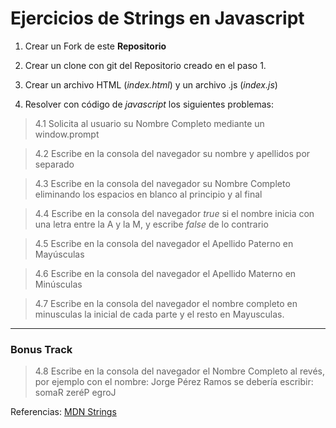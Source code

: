 # Ejercicios de Strings en Javascript

1. Crear un Fork de este **Repositorio**

2. Crear un clone con git del Repositorio creado en el paso 1.

3. Crear un archivo HTML (_index.html_)  y un archivo .js (_index.js_)

4. Resolver con código de _javascript_ los siguientes problemas:

> 4.1 Solicita al usuario su Nombre Completo mediante un window.prompt

> 4.2 Escribe en la consola del navegador su nombre y apellidos por separado

> 4.3 Escribe en la consola del navegador su Nombre Completo eliminando los espacios en blanco al principio y al final

> 4.4 Escribe en la consola del navegador _true_ si el nombre inicia con una letra entre la A y la M, y escribe _false_ de lo contrario

> 4.5 Escribe en la consola del navegador el Apellido Paterno en Mayúsculas

> 4.6 Escribe en la consola del navegador el Apellido Materno en Minúsculas

> 4.7 Escribe en la consola del navegador el nombre completo en minusculas la inicial de cada parte y el resto en Mayusculas.

___
### Bonus Track  
> 4.8 Escribe en la consola del navegador el Nombre Completo al revés, por ejemplo con el nombre: Jorge Pérez Ramos se debería escribir: somaR zeréP egroJ

Referencias: [MDN Strings](https://developer.mozilla.org/es/docs/Web/JavaScript/Reference/Global_Objects/String)


